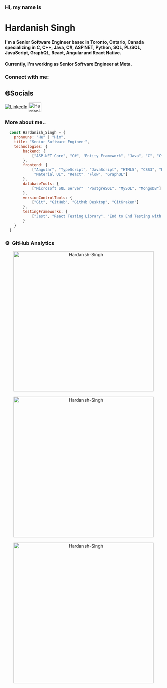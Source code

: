 ### Hi, my name is
# Hardanish Singh
#### I'm a Senior Software Engineer based in Toronto, Ontario, Canada specializing in C, C++, Java, C#, ASP.NET, Python, SQL, PL/SQL, JavaScript, GraphQL, React, Angular and React Native.
#### Currently, I'm working as Senior Software Engineer at Meta.

<h3 align="left">Connect with me:</h3>
<p align="left">

## 🌐Socials
[![LinkedIn](https://img.shields.io/badge/LinkedIn-%230077B5.svg?logo=linkedin&logoColor=white)](https://ca.linkedin.com/in/hardanishsingh ) 
<a href="https://leetcode.com/Hardanish-Singh/" target="blank"><img align="center" src="https://raw.githubusercontent.com/rahuldkjain/github-profile-readme-generator/master/src/images/icons/Social/leet-code.svg" alt="Hardanish-Singh" height="30" width="40" /></a>
</p>

### More about me..

```javascript
  const Hardanish_Singh = {
    pronouns: "He" | "Him",
    title: "Senior Software Engineer",
    technologies: {
        backend: {
            ["ASP.NET Core", "C#", "Entity Framework", "Java", "C", "C++", "Python"]
        },
        frontend: {
            ["Angular", "TypeScript", "JavaScript", "HTML5", "CSS3", "Bootstrap", 
             "Material UI", "React", "Flow", "GraphQL"]
        },
        databaseTools: {
            ["Microsoft SQL Server", "PostgreSQL", "MySQL", "MongoDB"]
        },
        versionControlTools: {
            ["Git", "GitHub", "Github Desktop", "GitKraken"]
        },
        testingFrameworks: {
            ["Jest", "React Testing Library", "End to End Testing with Cypress", "Enzyme"]
        }
    }
  }    
```

### ⚙️ &nbsp;GitHub Analytics

<div align="center">
  <img align="center" src="https://denvercoder1-github-readme-stats.vercel.app/api/?username=Hardanish-Singh&show_icons=true&count_private=true&theme=react&hide_border=true&bg_color=1F222E&title_color=F85D7F&icon_color=F8D866" alt="Hardanish-Singh" width = "450px"/>
</div>

<br/>

<div align="center">
  <img align="center" src="https://github-readme-stats.vercel.app/api/top-langs/?username=Hardanish-Singh&langs_count=8&layout=compact&theme=react&hide_border=true&bg_color=1F222E&title_color=F85D7F&icon_color=F8D866" alt="Hardanish-Singh" width = "450px"/>
</div>

<br />

<div align="center">
  <img align="center" src="https://github-readme-streak-stats.herokuapp.com/?user=Hardanish-Singh&theme=dark" alt="Hardanish-Singh" width = "450px"/>
</div>
